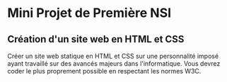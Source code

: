 # Mini Projet de Première NSI

## Création d'un site web en HTML et CSS

Créer un site web statique en HTML et CSS sur une personnalité imposé ayant travaillé sur des avancés majeurs dans l'informatique.
Vous devrez coder le plus proprement possible en respectant les normes W3C.
